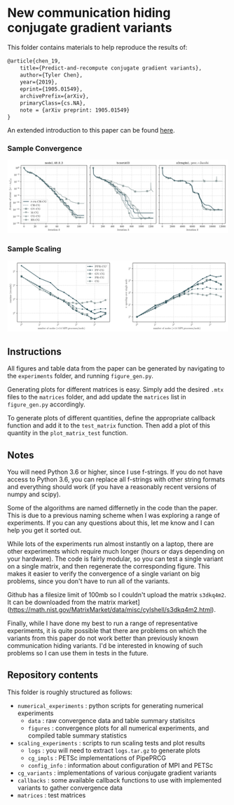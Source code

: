 # New communication hiding conjugate gradient variants

This folder contains materials to help reproduce the results of:
    
    @article{chen_19,
        title={Predict-and-recompute conjugate gradient variants},
        author={Tyler Chen},
        year={2019},
        eprint={1905.01549},
        archivePrefix={arXiv},
        primaryClass={cs.NA},
        note = {arXiv preprint: 1905.01549}
    }

An extended introduction to this paper can be found [here](https://chen.pw/research/publications/predict_and_recompute.html).

### Sample Convergence
![sample-convergence](numerical_experiments/figures/model_48_8_3-bcsstk03-s3rmq4m1_None-None-jacobi_error_A_norm.svg)

### Sample Scaling
![sample-scaling](scaling_experiments/figures/strong_scale.svg)


## Instructions
All figures and table data from the paper can be generated by navigating to the `experiments` folder, and running `figure_gen.py`.

Generating plots for different matrices is easy. 
Simply add the desired `.mtx` files to the `matrices` folder, and add update the `matrices` list in `figure_gen.py` accordingly. 

To generate plots of different quantities, define the appropriate callback function and add it to the `test_matrix` function.
Then add a plot of this quantity in the `plot_matrix_test` function.


## Notes
You will need Python 3.6 or higher, since I use f-strings.
If you do not have access to Python 3.6, you can replace all f-strings with other string formats and everything should work (if you have a reasonably recent versions of numpy and scipy).

Some of the algorithms are named differnetly in the code than the paper.
This is due to a previous naming scheme when I was exploring a range of experiments.
If you can any questions about this, let me know and I can help you get it sorted out.

While lots of the experiments run almost instantly on a laptop, there are other experiments which require much longer (hours or days depending on your hardware).
The code is fairly modular, so you can test a single variant on a single matrix, and then regenerate the corresponding figure.
This makes it easier to verify the convergence of a single variant on big problems, since you don't have to run all of the variants.

Github has a filesize limit of 100mb so I couldn't upload the matrix `s3dkq4m2`.
It can be downloaded from the matrix market](https://math.nist.gov/MatrixMarket/data/misc/cylshell/s3dkq4m2.html).

Finally, while I have done my best to run a range of representative experiments, it is quite possible that there are problems on which the variants from this paper do not work better than previously known communication hiding variants. 
I'd be interested in knowing of such problems so I can use them in tests in the future.


## Repository contents

This folder is roughly structured as follows:

- `numerical_experiments` : python scripts for generating numerical experiments
    - `data` : raw convergence data and table summary statisitcs
    - `figures` : convergence plots for all numerical experiments, and compiled table summary statistics
- `scaling_experiments` : scripts to run scaling tests and plot results
    - `logs` : you will need to extract `logs.tar.gz` to generate plots
    - `cg_impls` : PETSc implementations of PipePRCG
    - `config_info` : information about configuration of MPI and PETSc
- `cg_variants` : implementations of various conjugate gradient variants
- `callbacks` : some available callback functions to use with implemented variants to gather convergence data
- `matrices` : test matrices

